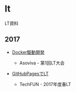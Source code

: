 # lt
LT資料

## 2017
* [Docker駆動開発](http://i544c.me/lt/2017/Docker駆動開発/)
    * Asoviva - 第1回LT大会

* [GitHubPagesでLT](http://i544c.me/lt/2017/GHPdeLT/)
    * TechFUN - 2017年度春LT
